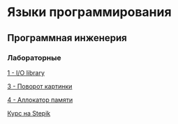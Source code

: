 # Языки программирования
## Программная инженерия
### Лабораторные
[1 - I/O library](https://github.com/VeraKasianenko/Programming_languages/tree/main/labs/lab1)

[3 - Поворот картинки](https://github.com/VeraKasianenko/Programming_languages/tree/main/labs/lab3)

[4 - Аллокатор памяти](https://github.com/VeraKasianenko/Programming_languages/tree/main/labs/lab4)

[Курс на Stepik](https://github.com/VeraKasianenko/Courses/tree/main/ITMO_courses/Stepik_C_programming_and_program_execution)
